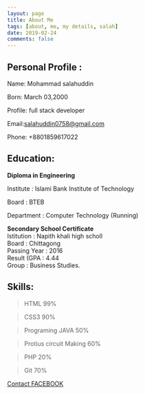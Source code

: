 ```yaml
---
layout: page
title: About Me
tags: [about, me, my details, salah]
date: 2019-02-24
comments: false
---
```

    
    
## Personal Profile :

Name: Mohammad salahuddin

Born: March 03,2000

Profile: full stack developer

Email:salahuddin0758@gmail.com

Phone: +8801859617022

## Education:

**Diploma in Engineering**

Institute	 : Islami Bank Institute of Technology

Board		 : BTEB

Department	 : Computer Technology (Running)

**Secondary School Certificate**<br>
        Istitution  : Napith khali high scholl<br>
		Board		: Chittagong<br>
        Passing Year	: 2016<br>
        Result (GPA	: 4.44<br>
        Group		: Business Studies.<br>
        
## Skills:

> HTML 99%

> CSS3 90%

> Programing JAVA 50%

> Protius circuit Making 60%

> PHP 20%

> Git 70%

 
[Contact FACEBOOK](https://www.facebook.com/profile.php?id=100007519157769)
